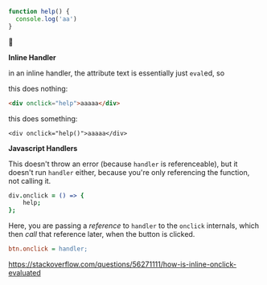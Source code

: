 





```js
function help() {
  console.log('aa')
}
```



**Inline Handler**

in an inline handler, the attribute text is essentially just `eval`ed, so 

this does nothing: 

```html
<div onclick="help">aaaaa</div>
```

this does something:

```
<div onclick="help()">aaaaa</div>
```

**Javascript Handlers**

This doesn't throw an error (because `handler` is referenceable), but it doesn't run `handler` either, because you're only referencing the function, not calling it.

```coffeescript
div.onclick = () => {
	help;
};
```

Here, you are passing a *reference* to `handler` to the `onclick` internals, which then *call* that reference later, when the button is clicked.

```ini
btn.onclick = handler;
```

https://stackoverflow.com/questions/56271111/how-is-inline-onclick-evaluated